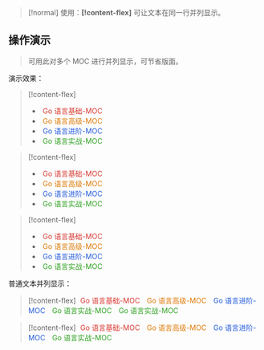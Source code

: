 

> [!normal]
> 使用：**[!content-flex]** 可让文本在同一行并列显示。

## 操作演示

> 可用此对多个 MOC 进行并列显示，可节省版面。

演示效果：

> [!content-flex]
> - <font style="color: rgb(216, 57, 49);padding: 5px 5px">Go 语言基础-MOC</font>
> - <font style="color: rgb(222, 120, 2);padding: 5px 5px">Go 语言高级-MOC</font>
> - <font style="color: rgb(36, 91, 219);padding: 5px 5px">Go 语言进阶-MOC</font>
> - <font style="color: rgb(46, 161, 33);padding: 5px 5px">Go 语言实战-MOC</font>

> [!content-flex]
> - <font style="color: rgb(216, 57, 49);padding: 5px 5px">Go 语言基础-MOC</font>
> - <font style="color: rgb(222, 120, 2);padding: 5px 5px">Go 语言高级-MOC</font>
> - <font style="color: rgb(36, 91, 219);padding: 5px 5px">Go 语言进阶-MOC</font>
> - <font style="color: rgb(46, 161, 33);padding: 5px 5px">Go 语言实战-MOC</font>

> [!content-flex]
> - <font style="color: rgb(216, 57, 49);padding: 5px 5px">Go 语言基础-MOC</font>
> - <font style="color: rgb(222, 120, 2);padding: 5px 5px">Go 语言高级-MOC</font>
> - <font style="color: rgb(36, 91, 219);padding: 5px 5px">Go 语言进阶-MOC</font>
> - <font style="color: rgb(46, 161, 33);padding: 5px 5px">Go 语言实战-MOC</font>

普通文本并列显示：

> [!content-flex]
> <font style="color: rgb(216, 57, 49);padding: 5px 5px">Go 语言基础-MOC</font>
> <font style="color: rgb(222, 120, 2);padding: 5px 5px">Go 语言高级-MOC</font>
> <font style="color: rgb(36, 91, 219);padding: 5px 5px">Go 语言进阶-MOC</font>
> <font style="color: rgb(46, 161, 33);padding: 5px 5px">Go 语言实战-MOC</font>
> <font style="color: rgb(46, 161, 33);padding: 5px 5px">Go 语言实战-MOC</font>

> [!content-flex]
> <font style="color: rgb(216, 57, 49);padding: 5px 5px">Go 语言基础-MOC</font>
> <font style="color: rgb(222, 120, 2);padding: 5px 5px">Go 语言高级-MOC</font>
> <font style="color: rgb(36, 91, 219);padding: 5px 5px">Go 语言进阶-MOC</font>
> <font style="color: rgb(46, 161, 33);padding: 5px 5px">Go 语言实战-MOC</font>